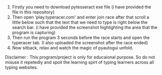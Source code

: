 1) Firstly you need to download pytesseract exe file (i have provided the file in this repository)
2) Then open 'play.typeracer.com' and enter join race after that scroll a little below such that the text that we need to type is right below the search bar.
   (i have provided the screenshot highlighting the area that the program is capturing)
3) Then run the program 3 seconds before the race starts and open the typeracer tab. (I also uploaded the screenshot after the race ended)
4) Now sitback, relax and watch the magic of pyautogui unfold.

Disclaimer : This program/project is only for educaional purpose. So do not misuse it repetedly and spoil the learning spirt of typing learners across all typing websites.
